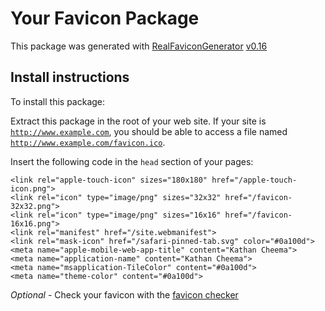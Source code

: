 # Your Favicon Package

This package was generated with [RealFaviconGenerator](https://realfavicongenerator.net/) [v0.16](https://realfavicongenerator.net/change_log#v0.16)

## Install instructions

To install this package:

Extract this package in the root of your web site. If your site is <code>http://www.example.com</code>, you should be able to access a file named <code>http://www.example.com/favicon.ico</code>.

Insert the following code in the `head` section of your pages:

    <link rel="apple-touch-icon" sizes="180x180" href="/apple-touch-icon.png">
    <link rel="icon" type="image/png" sizes="32x32" href="/favicon-32x32.png">
    <link rel="icon" type="image/png" sizes="16x16" href="/favicon-16x16.png">
    <link rel="manifest" href="/site.webmanifest">
    <link rel="mask-icon" href="/safari-pinned-tab.svg" color="#0a100d">
    <meta name="apple-mobile-web-app-title" content="Kathan Cheema">
    <meta name="application-name" content="Kathan Cheema">
    <meta name="msapplication-TileColor" content="#0a100d">
    <meta name="theme-color" content="#0a100d">

*Optional* - Check your favicon with the [favicon checker](https://realfavicongenerator.net/favicon_checker)
